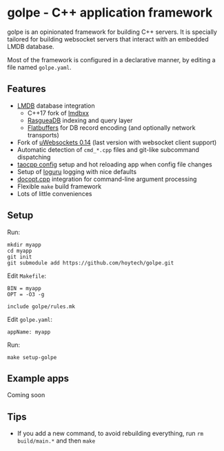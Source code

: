 # golpe - C++ application framework

golpe is an opinionated framework for building C++ servers. It is specially tailored for building websocket servers that interact with an embedded LMDB database.

Most of the framework is configured in a declarative manner, by editing a file named `golpe.yaml`.

## Features

* [LMDB](https://lmdb.tech/) database integration
  * C++17 fork of [lmdbxx](https://github.com/hoytech/lmdbxx/)
  * [RasgueaDB](https://github.com/hoytech/rasgueadb) indexing and query layer
  * [Flatbuffers](https://google.github.io/flatbuffers/) for DB record encoding (and optionally network transports)
* Fork of [uWebsockets 0.14](https://github.com/hoytech/uWebSockets) (last version with websocket client support)
* Automatic detection of `cmd_*.cpp` files and git-like subcommand dispatching
* [taocpp config](https://github.com/taocpp/config) setup and hot reloading app when config file changes
* Setup of [loguru](https://github.com/emilk/loguru) logging with nice defaults
* [docopt.cpp](https://github.com/docopt/docopt.cpp) integration for command-line argument processing
* Flexible `make` build framework
* Lots of little conveniences

## Setup

Run:

    mkdir myapp
    cd myapp
    git init
    git submodule add https://github.com/hoytech/golpe.git

Edit `Makefile`:

    BIN = myapp
    OPT = -O3 -g

    include golpe/rules.mk

Edit `golpe.yaml`:

    appName: myapp

Run:

    make setup-golpe

## Example apps

Coming soon

## Tips

* If you add a new command, to avoid rebuilding everything, run `rm build/main.*` and then `make`
